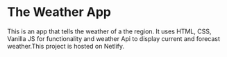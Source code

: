 # The Weather App
 This is an app that tells the weather of a the region. It uses HTML, CSS, Vanilla JS for functionality and weather Api to display current and forecast weather.This project is hosted on Netlify. 
